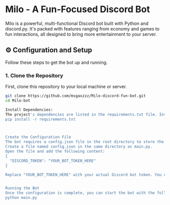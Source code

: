 # Milo - A Fun-Focused Discord Bot

Milo is a powerful, multi-functional Discord bot built with Python and discord.py. It's packed with features ranging from economy and games to fun interactions, all designed to bring more entertainment to your server.

## ⚙️ Configuration and Setup

Follow these steps to get the bot up and running.

### 1. Clone the Repository

First, clone this repository to your local machine or server.

```bash
git clone https://github.com/msgaxzzz/Milo-discord-fun-bot.git
cd Milo-bot

Install Dependencies:
The project's dependencies are listed in the requirements.txt file. Install them using pip:
pip install -r requirements.txt



Create the Configuration File
The bot requires a config.json file in the root directory to store the bot token.
Create a file named config.json in the same directory as main.py.
Open the file and add the following content:
{
  "DISCORD_TOKEN": "YOUR_BOT_TOKEN_HERE"
}

Replace "YOUR_BOT_TOKEN_HERE" with your actual Discord bot token. You can get this from the https://discord.com/developers/applications


Running the Bot
Once the configuration is complete, you can start the bot with the following command:
python main.py